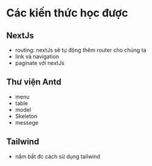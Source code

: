 # Các kiến thức học được

## NextJs

- routing: nextJs sẽ tự động thêm router cho chúng ta
- link và navigation
- paginate với nextJs

## Thư viện Antd

- menu
- table
- model
- Skeleton
- messege

## Tailwind

- nắm bắt đc cách sử dụng tailwind
